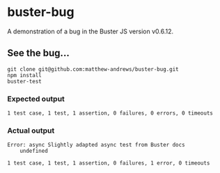 # buster-bug

A demonstration of a bug in the Buster JS version v0.6.12.

## See the bug...

```
git clone git@github.com:matthew-andrews/buster-bug.git
npm install
buster-test
```

### Expected output

```
1 test case, 1 test, 1 assertion, 0 failures, 0 errors, 0 timeouts
```


### Actual output

```
Error: async Slightly adapted async test from Buster docs
    undefined

1 test case, 1 test, 1 assertion, 0 failures, 1 error, 0 timeouts
```

